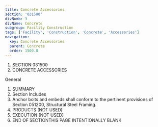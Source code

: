 ```yaml
---
title: Concrete Accessories
section: '031500'
divNumb: 3
divName: Concrete
subgroup: Facility Construction
tags: ['Facility', 'Construction', 'Concrete', 'Accessories']
navigation:
  key: Concrete Accessories
  parent: Concrete
  order: 1500.0
---
```


1. SECTION 031500
1. CONCRETE ACCESSORIES

General
   1. SUMMARY
   1. Section Includes
   1. Anchor bolts and embeds shall conform to the pertinent provisions of Section 051200, Structural Steel Framing.
   1. PRODUCTS (NOT USED)
   1. EXECUTION (NOT USED)
1. END OF SECTIONTHIS PAGE INTENTIONALLY BLANK

